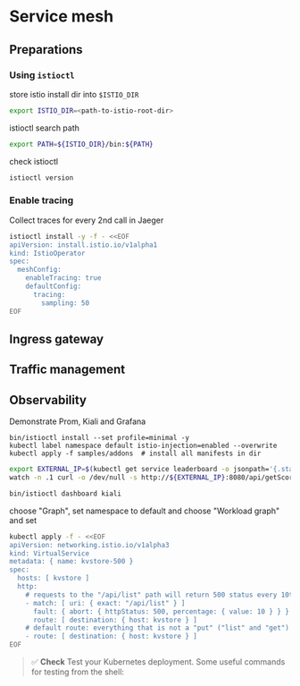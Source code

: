 # Service mesh

## Preparations


### Using `istioctl`

store istio install dir into `$ISTIO_DIR`

``` bash
export ISTIO_DIR=<path-to-istio-root-dir>
```

istioctl search path

``` bash
export PATH=${ISTIO_DIR}/bin:${PATH}
```

check istioctl

``` bash
istioctl version
```

### Enable tracing

Collect traces for every 2nd call in Jaeger

``` bash
istioctl install -y -f - <<EOF
apiVersion: install.istio.io/v1alpha1
kind: IstioOperator
spec:
  meshConfig:
    enableTracing: true
    defaultConfig:
      tracing:
        sampling: 50
EOF
```


## Ingress gateway

## Traffic management

## Observability

Demonstrate Prom, Kiali and Grafana

```shell script
bin/istioctl install --set profile=minimal -y
kubectl label namespace default istio-injection=enabled --overwrite
kubectl apply -f samples/addons  # install all manifests in dir
```

``` bash
export EXTERNAL_IP=$(kubectl get service leaderboard -o jsonpath='{.status.loadBalancer.ingress[0].ip}')
watch -n .1 curl -o /dev/null -s http://${EXTERNAL_IP}:8080/api/getScores
```

``` bash
bin/istioctl dashboard kiali
```

choose "Graph", set namespace to default and choose "Workload graph" and set 

``` bash
kubectl apply -f - <<EOF
apiVersion: networking.istio.io/v1alpha3
kind: VirtualService
metadata: { name: kvstore-500 }
spec:
  hosts: [ kvstore ]
  http:
    # requests to the "/api/list" path will return 500 status every 10th time
    - match: [ uri: { exact: "/api/list" } ]
      fault: { abort: { httpStatus: 500, percentage: { value: 10 } } }
      route: [ destination: { host: kvstore } ]
    # default route: everything that is not a "put" ("list" and "get")
    - route: [ destination: { host: kvstore } ]
EOF
```




<!-- THIS DOESN'T WORK FOR SOME REASON: you can also finetune the sampling rate via Istio's Telemetry API -->
<!-- ```shell script -->
<!-- kubectl apply -f - <<EOF -->
<!-- apiVersion: telemetry.istio.io/v1alpha1 -->
<!-- kind: Telemetry -->
<!-- metadata: -->
<!--   name: mesh-default -->
<!--   namespace: istio-system -->
<!-- spec: -->
<!--   # no selector specified, applies to all workloads -->
<!--   tracing: -->
<!--   - randomSamplingPercentage: 100.0 -->
<!-- EOF -->
<!-- ``` -->

> ✅ **Check**
> Test your Kubernetes deployment. Some useful commands for testing from the shell:

<!-- Local Variables: -->
<!-- mode: markdown; coding: utf-8 -->
<!-- auto-fill-mode: nil -->
<!-- visual-line-mode: 1 -->
<!-- markdown-enable-math: t -->
<!-- End: -->
